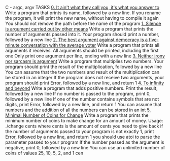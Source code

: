 C - argc, argv
TASKS
[0. It ain't what they call you, it's what you answer to](0-whatsmyname.c)
Write a program that prints its name, followed by a new line.
If you rename the program, it will print the new name, without having to
compile it again
You should not remove the path before the name of the program
[1. Silence is argument carried out by other means](1-args.c)
Write a program that prints the number of arguments passed into it.
Your program should print a number, followed by a new line
[2. The best argument against democracy is a five-minute conversation with
the average voter](2-args.c)
Write a program that prints all arguments it receives.
All arguments should be printed, including the first one
Only print one argument per line, ending with a new line
[3. Neither irony nor sarcasm is argument](3-mul.c)
Write a program that multiplies two numbers.
Your program should print the result of the multiplication, followed by a new
line
You can assume that the two numbers and result of the multiplication can be
stored in an integer
If the program does not receive two arguments, your program should print
Error, followed by a new line, and return 1
[4. To infinity and beyond](4-add.c)
Write a program that adds positive numbers.
Print the result, followed by a new line
If no number is passed to the program, print 0, followed by a new line
If one of the number contains symbols that are not digits, print Error, followed
by a new line, and return 1
You can assume that numbers and the addition of all the numbers can be
stored in an int
[5. Minimal Number of Coins for Change](100-change.c)
Write a program that prints the minimum number of coins to make change for
an amount of money.
Usage: ./change cents
where cents is the amount of cents you need to give back
if the number of arguments passed to your program is not exactly 1, print
Error, followed by a new line, and return 1
you should use atoi to parse the parameter passed to your program
If the number passed as the argument is negative, print 0, followed by a new
line
You can use an unlimited number of coins of values 25, 10, 5, 2, and 1 cen
